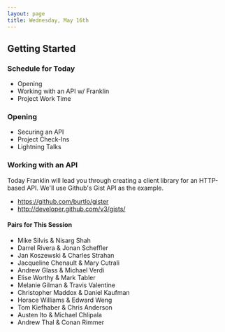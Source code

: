```yaml
---
layout: page
title: Wednesday, May 16th
---
```


## Getting Started

### Schedule for Today

* Opening
* Working with an API w/ Franklin
* Project Work Time

### Opening

* Securing an API
* Project Check-Ins
* Lightning Talks

### Working with an API

Today Franklin will lead you through creating a client library for an HTTP-based API. We'll use Github's Gist API as the example.

* https://github.com/burtlo/gister
* http://developer.github.com/v3/gists/

#### Pairs for This Session

* Mike Silvis & Nisarg Shah
* Darrel Rivera & Jonan Scheffler
* Jan Koszewski & Charles Strahan
* Jacqueline Chenault & Mary Cutrali
* Andrew Glass & Michael Verdi
* Elise Worthy & Mark Tabler
* Melanie Gilman & Travis Valentine
* Christopher Maddox & Daniel Kaufman
* Horace Williams & Edward Weng
* Tom Kiefhaber & Chris Anderson
* Austen Ito & Michael Chlipala
* Andrew Thal & Conan Rimmer